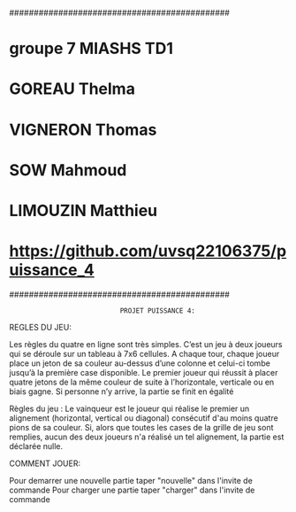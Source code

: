 #############################################
# groupe 7 MIASHS TD1
# GOREAU Thelma
# VIGNERON Thomas
# SOW Mahmoud
# LIMOUZIN Matthieu
# https://github.com/uvsq22106375/puissance_4
#############################################


                                PROJET PUISSANCE 4:

REGLES DU JEU:

Les règles du quatre en ligne sont très simples. C’est un jeu à deux joueurs qui se déroule sur un tableau à 7x6 cellules. A chaque tour, chaque joueur place un jeton de sa couleur au-dessus d’une colonne et celui-ci tombe jusqu’à la première case disponible. Le premier joueur qui réussit à placer quatre jetons de la même couleur de suite à l’horizontale, verticale ou en biais gagne. Si personne n’y arrive, la partie se finit en égalité

Règles du jeu : Le vainqueur est le joueur qui réalise le premier un alignement (horizontal, vertical ou diagonal) consécutif d'au moins quatre pions de sa couleur. Si, alors que toutes les cases de la grille de jeu sont remplies, aucun des deux joueurs n'a réalisé un tel alignement, la partie est déclarée nulle.


COMMENT JOUER:

Pour demarrer une nouvelle partie taper "nouvelle" dans l'invite de commande
Pour charger une partie taper "charger" dans l'invite de commande





